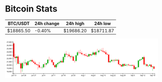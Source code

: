 # Bitcoin Stats

BTC/USDT|24h change|24h high|24h low|
|---|---|---|---|
|$18865.50|-0.40%|$19686.20|$18711.87|

<img src="./chart.svg">
